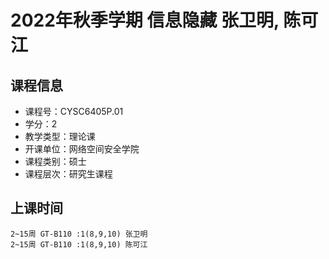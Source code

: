 # 2022年秋季学期 信息隐藏 张卫明, 陈可江






## 课程信息

- 课程号：CYSC6405P.01
- 学分：2
- 教学类型：理论课
- 开课单位：网络空间安全学院
- 课程类别：硕士
- 课程层次：研究生课程

## 上课时间

```
2~15周 GT-B110 :1(8,9,10) 张卫明
2~15周 GT-B110 :1(8,9,10) 陈可江
```

